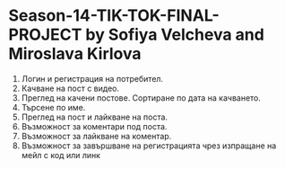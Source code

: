 # Season-14-TIK-TOK-FINAL-PROJECT by Sofiya Velcheva and Miroslava Kirlova

1. Логин и регистрация на потребител. 
2. Качване на пост с видео. 
3. Преглед на качени постове. Сортиране по дата на качването. 
4. Търсене по име. 
5. Преглед на пост и лайкване на поста. 
6. Възможност за коментари под поста.
7. Възможност за лайкване на коментар. 
8. Възможност за завършване на регистрацията чрез изпращане на мейл с код или линк
